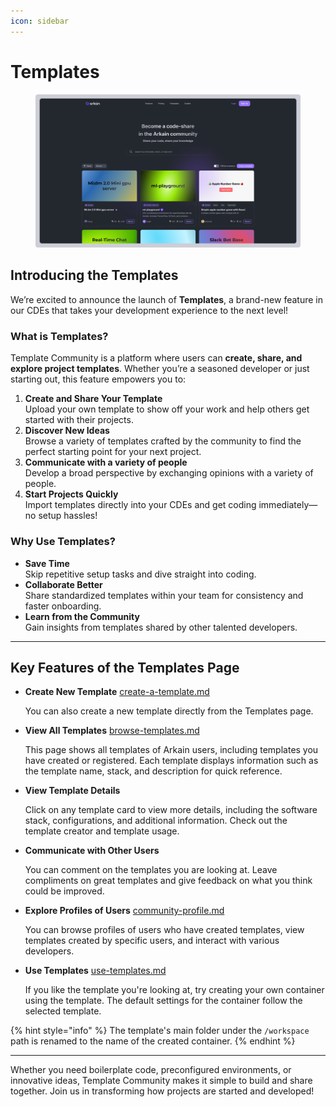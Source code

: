 ```yaml
---
icon: sidebar
---
```


# Templates



<figure><img src="../../.gitbook/assets/Templates (1).png" alt=""><figcaption></figcaption></figure>

## Introducing the Templates

We’re excited to announce the launch of **Templates**, a brand-new feature in our CDEs that takes your development experience to the next level!&#x20;



### What is Templates?

Template Community is a platform where users can **create, share, and explore project templates**. Whether you’re a seasoned developer or just starting out, this feature empowers you to:

1. **Create and Share Your Template**\
   Upload your own template to show off your work and help others get started with their projects.
2. **Discover New Ideas**\
   Browse a variety of templates crafted by the community to find the perfect starting point for your next project.
3. **Communicate with a variety of people**\
   Develop a broad perspective by exchanging opinions with a variety of people.
4. **Start Projects Quickly**\
   Import templates directly into your CDEs and get coding immediately—no setup hassles!

### Why Use Templates?

* **Save Time**\
  Skip repetitive setup tasks and dive straight into coding.
* **Collaborate Better**\
  Share standardized templates within your team for consistency and faster onboarding.
* **Learn from the Community**\
  Gain insights from templates shared by other talented developers.

***

## **Key Features of the Templates Page**

*   **Create New Template** [create-a-template.md](create-a-template.md "mention")

    You can also create a new template directly from the Templates page.
*   **View All Templates** [browse-templates.md](browse-templates.md "mention")

    This page shows all templates of Arkain users, including templates you have created or registered. Each template displays information such as the template name, stack, and description for quick reference.
*   **View Template Details**

    Click on any template card to view more details, including the software stack, configurations, and additional information. Check out the template creator and template usage.
*   **Communicate with Other Users**

    You can comment on the templates you are looking at. Leave compliments on great templates and give feedback on what you think could be improved.
*   **Explore Profiles of Users**  [community-profile.md](community-profile.md "mention")

    You can browse profiles of users who have created templates, view templates created by specific users, and interact with various developers.
*   **Use Templates** [use-templates.md](use-templates.md "mention")

    If you like the template you're looking at, try creating your own container using the template. The default settings for the container follow the selected template.

{% hint style="info" %}
The template's main folder under the `/workspace` path is renamed to the name of the created container.
{% endhint %}

***

Whether you need boilerplate code, preconfigured environments, or innovative ideas, Template Community makes it simple to build and share together. Join us in transforming how projects are started and developed!&#x20;
